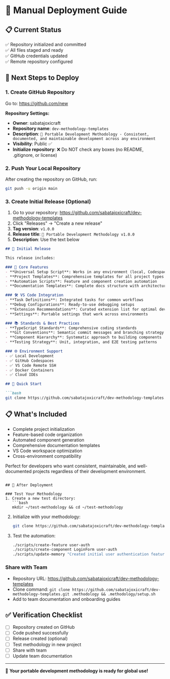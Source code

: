 # 🚀 Manual Deployment Guide

## 📋 Current Status
✅ Repository initialized and committed  
✅ All files staged and ready  
✅ GitHub credentials updated  
✅ Remote repository configured  

## 🎯 Next Steps to Deploy

### 1. Create GitHub Repository
Go to: https://github.com/new

**Repository Settings:**
- **Owner**: sabatajoxicraft
- **Repository name**: `dev-methodology-templates`
- **Description**: `🎯 Portable Development Methodology - Consistent, documented, and maintainable development across any environment`
- **Visibility**: Public ✅
- **Initialize repository**: ❌ Do NOT check any boxes (no README, .gitignore, or license)

### 2. Push Your Local Repository
After creating the repository on GitHub, run:

```bash
git push -u origin main
```

### 3. Create Initial Release (Optional)
1. Go to your repository: https://github.com/sabatajoxicraft/dev-methodology-templates
2. Click "Releases" → "Create a new release"
3. **Tag version**: `v1.0.0`
4. **Release title**: `🎯 Portable Development Methodology v1.0.0`
5. **Description**: Use the text below

```markdown
## 🚀 Initial Release

This release includes:

### 🎯 Core Features
- **Universal Setup Script**: Works in any environment (local, Codespaces, remote, containers)
- **Project Templates**: Comprehensive templates for all project types
- **Automation Scripts**: Feature and component creation automation
- **Documentation Templates**: Complete docs structure with architecture, style guides, and API conventions

### 🛠️ VS Code Integration
- **Task Definitions**: Integrated tasks for common workflows
- **Debug Configurations**: Ready-to-use debugging setups
- **Extension Recommendations**: Curated extension list for optimal development
- **Settings**: Portable settings that work across environments

### 📚 Standards & Best Practices
- **TypeScript Standards**: Comprehensive coding standards
- **Git Conventions**: Semantic commit messages and branching strategy
- **Component Hierarchy**: Systematic approach to building components
- **Testing Strategy**: Unit, integration, and E2E testing patterns

### 🌐 Environment Support
- ✅ Local Development
- ✅ GitHub Codespaces
- ✅ VS Code Remote SSH
- ✅ Docker Containers
- ✅ Cloud IDEs

## 🎯 Quick Start

```bash
git clone https://github.com/sabatajoxicraft/dev-methodology-templates.git .methodology && .methodology/setup.sh
```

## 📋 What's Included
- Complete project initialization
- Feature-based code organization
- Automated component generation
- Comprehensive documentation templates
- VS Code workspace optimization
- Cross-environment compatibility

Perfect for developers who want consistent, maintainable, and well-documented projects regardless of their development environment.
```

## 🎯 After Deployment

### Test Your Methodology
1. Create a new test directory:
   ```bash
   mkdir ~/test-methodology && cd ~/test-methodology
   ```

2. Initialize with your methodology:
   ```bash
   git clone https://github.com/sabatajoxicraft/dev-methodology-templates.git .methodology && .methodology/setup.sh
   ```

3. Test the automation:
   ```bash
   ./scripts/create-feature user-auth
   ./scripts/create-component LoginForm user-auth
   ./scripts/update-memory "Created initial user authentication feature"
   ```

### Share with Team
- Repository URL: https://github.com/sabatajoxicraft/dev-methodology-templates
- Clone command: `git clone https://github.com/sabatajoxicraft/dev-methodology-templates.git .methodology && .methodology/setup.sh`
- Add to team documentation and onboarding guides

## ✅ Verification Checklist
- [ ] Repository created on GitHub
- [ ] Code pushed successfully
- [ ] Release created (optional)
- [ ] Test methodology in new project
- [ ] Share with team
- [ ] Update team documentation

---

🎉 **Your portable development methodology is ready for global use!**